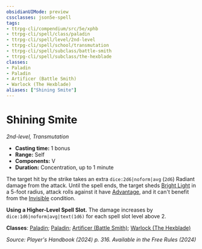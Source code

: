 ```yaml
---
obsidianUIMode: preview
cssclasses: json5e-spell
tags:
- ttrpg-cli/compendium/src/5e/xphb
- ttrpg-cli/spell/class/paladin
- ttrpg-cli/spell/level/2nd-level
- ttrpg-cli/spell/school/transmutation
- ttrpg-cli/spell/subclass/battle-smith
- ttrpg-cli/spell/subclass/the-hexblade
classes:
- Paladin
- Paladin
- Artificer (Battle Smith)
- Warlock (The Hexblade)
aliases: ["Shining Smite"]
---
```

# Shining Smite
*2nd-level, Transmutation*  

- **Casting time:** 1 bonus
- **Range:** Self
- **Components:** V
- **Duration:** Concentration, up to 1 minute

The target hit by the strike takes an extra `dice:2d6|noform|avg` (`2d6`) Radiant damage from the attack. Until the spell ends, the target sheds [Bright Light](3-Compendium/rules/variant-rules/bright-light-xphb.md) in a 5-foot radius, attack rolls against it have [Advantage](3-Compendium/rules/variant-rules/advantage-xphb.md), and it can't benefit from the [Invisible](3-Compendium/rules/conditions.md#Invisible) condition.

**Using a Higher-Level Spell Slot.** The damage increases by `dice:1d6|noform|avg|text(1d6)` for each spell slot level above 2.

**Classes**: [Paladin](list-spells-classes-paladin); [Paladin](list-spells-classes-paladin); [Artificer (Battle Smith)](list-spells-classes-artificer-battle-smith-tce); [Warlock (The Hexblade)](list-spells-classes-warlock-xphb-the-hexblade-xge)

*Source: Player's Handbook (2024) p. 316. Available in the Free Rules (2024)*